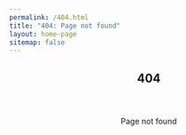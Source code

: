 ```yaml
---
permalink: /404.html
title: "404: Page not found"
layout: home-page
sitemap: false
---
```


<article>
  <center>
  <header><h1>404</h1></header>
  <p>Page not found</p>
  </center>
</article>
